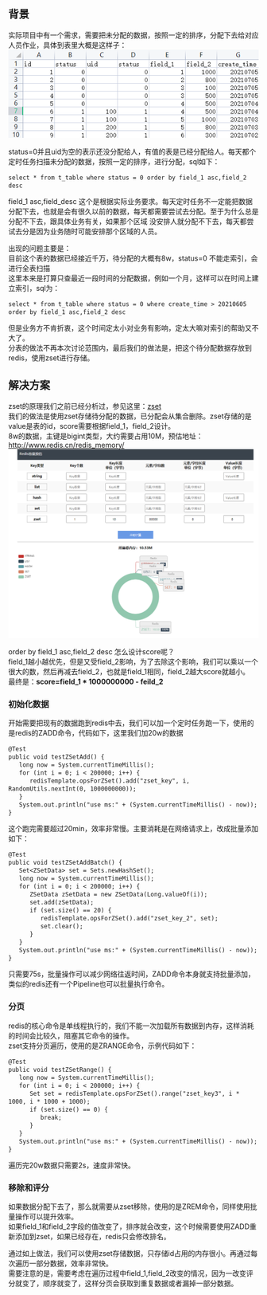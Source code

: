 ## 背景  
实际项目中有一个需求，需要把未分配的数据，按照一定的排序，分配下去给对应人员作业，具体到表里大概是这样子：  
![image](https://github.com/jmilktea/jmilktea/blob/master/redis/images/zset-p-1.png)  

status=0并且uid为空的表示还没分配给人，有值的表是已经分配给人。每天都个定时任务扫描未分配的数据，按照一定的排序，进行分配，sql如下： 
```
select * from t_table where status = 0 order by field_1 asc,field_2 desc
```
field_1 asc,field_desc 这个是根据实际业务要求。每天定时任务不一定能把数据分配下去，也就是会有很久以前的数据，每天都需要尝试去分配。至于为什么总是分配不下去，跟具体业务有关，如果那个区域
没安排人就分配不下去，每天都尝试去分是因为业务随时可能安排那个区域的人员。  

出现的问题主要是：  
目前这个表的数据已经接近千万，待分配的大概有8w，status=0 不能走索引，会进行全表扫描    
这里本来是打算只查最近一段时间的分配数据，例如一个月，这样可以在时间上建立索引，sql为：  
```
select * from t_table where status = 0 where create_time > 20210605 order by field_1 asc,field_2 desc  
```
但是业务方不肯折衷，这个时间定太小对业务有影响，定太大嘛对索引的帮助又不大了。    
分表的做法不再本次讨论范围内，最后我们的做法是，把这个待分配数据存放到redis，使用zset进行存储。   

## 解决方案   
zset的原理我们之前已经分析过，参见这里：[zset]()    
我们的做法是使用zset存储待分配的数据，已分配会从集合删除。zset存储的是value是表的id，score需要根据field_1，field_2设计。  
8w的数据，主键是bigint类型，大约需要占用10M，预估地址：http://www.redis.cn/redis_memory/  
![image](https://github.com/jmilktea/jmilktea/blob/master/redis/images/zset-p-2.png)    

order by field_1 asc,field_2 desc 怎么设计score呢？  
field_1越小越优先，但是又受field_2影响，为了去除这个影响，我们可以乘以一个很大的数，然后再减去field_2，也就是field_1相同，field_2越大score就越小。  
最终是：**score=field_1 * 1000000000 - feild_2**   

### 初始化数据  
开始需要把现有的数据跑到redis中去，我们可以加一个定时任务跑一下，使用的是redis的ZADD命令，代码如下，这里我们加20w的数据  
```
@Test
public void testZSetAdd() {
   long now = System.currentTimeMillis();
   for (int i = 0; i < 200000; i++) {
      redisTemplate.opsForZSet().add("zset_key", i, RandomUtils.nextInt(0, 1000000000));
   }
   System.out.println("use ms:" + (System.currentTimeMillis() - now));
}
```  
这个跑完需要超过20min，效率非常慢。主要消耗是在网络请求上，改成批量添加如下：  
```
@Test
public void testZSetAddBatch() {
   Set<ZSetData> set = Sets.newHashSet();
   long now = System.currentTimeMillis();
   for (int i = 0; i < 200000; i++) {
      ZSetData zSetData = new ZSetData(Long.valueOf(i));
      set.add(zSetData);
      if (set.size() == 20) {
         redisTemplate.opsForZSet().add("zset_key_2", set);
         set.clear();
      }
   }
   System.out.println("use ms:" + (System.currentTimeMillis() - now));
}
```  
只需要75s，批量操作可以减少网络往返时间，ZADD命令本身就支持批量添加，类似的redis还有一个Pipeline也可以批量执行命令。  

### 分页   
redis的核心命令是单线程执行的，我们不能一次加载所有数据到内存，这样消耗的时间会比较久，阻塞其它命令的操作。  
zset支持分页遍历，使用的是ZRANGE命令，示例代码如下：  
```
@Test
public void testZSetRange() {
   long now = System.currentTimeMillis();
   for (int i = 0; i < 200000; i++) {
      Set set = redisTemplate.opsForZSet().range("zset_key3", i * 1000, i * 1000 + 1000);      
      if (set.size() == 0) {
         break;
      }
   }
   System.out.println("use ms:" + (System.currentTimeMillis() - now));
}
```
遍历完20w数据只需要2s，速度非常快。  

### 移除和评分  
如果数据分配下去了，那么就需要从zset移除，使用的是ZREM命令，同样使用批量操作可以提升效率。  
如果field_1和field_2字段的值改变了，排序就会改变，这个时候需要使用ZADD重新添加到zset，如果已经存在，redis只会修改排名。  

通过如上做法，我们可以使用zset存储数据，只存储id占用的内存很小。再通过每次遍历一部分数据，效率非常快。  
需要注意的是，需要考虑在遍历过程中field_1,field_2改变的情况，因为一改变评分就变了，顺序就变了，这样分页会获取到重复数据或者漏掉一部分数据。  







